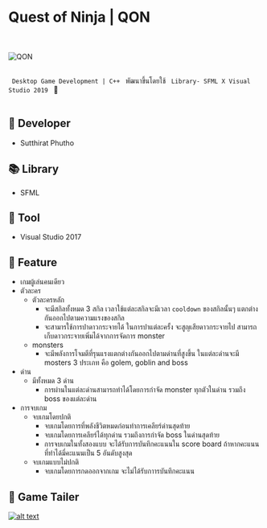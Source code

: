 # Quest of Ninja | QON

<br><br> ![QON](https://github.com/radsadorn/Quest_of_Ninja/blob/master/QuestOfNinja/sprite/LOGO.png) <br><br>

`  Desktop Game Development | C++  `   พัฒนาขึ้นโดยใช้   `  Library- SFML X Visual Studio 2019  ` 👾 <br><br>

## 👾 Developer 

* Sutthirat Phutho

## 📚 Library

* SFML

## 🔧 Tool 

* Visual Studio 2017

## 📄 Feature

* เกมผู้เล่นคนเดียว 
* ตัวละคร 
  - ตัวละครหลัก
    - จะมีสกิลทั้งหมด 3 สกิล เวลาใช้แต่ละสกิลจะมีเวลา ` cooldown ` ของสกิลนั้นๆ แตกต่างกันออกไปตามความแรงของสกิล
    - จะสามารใช้การปาดาวกระจายได้ ในการปาแต่ละครั้ง จะสูญเสียดาวกระจายไป สามารถเก็บดาวกระจายเพิ่มได้จากการจัดการ monster <br>
  - monsters
    - จะมีพลังการโจมตีที่รุนแรงแตกต่างกันออกไปตามด่านที่สูงขึ้น ในแต่ละด่านจะมี mosters 3 ประเภท คือ golem, goblin and boss <br>
* ด่าน
  - มีทั้งหมด 3 ด่าน
    - การผ่านในแต่ละด่านสามารถทำได้โดยการกำจัด monster ทุกตัวในด่าน รวมถึง boss ของแต่ละด่าน
* การจบเกม
  - จบเกมโดยปกติ
    - จบเกมโดยการที่พลังชีวิตหมดก่อนทำการเคลียร์ด่านสุดท้าย
    - จบเกมโดยการเคลียร์ได้ทุกด่าน รวมถึงการกำจัด boss ในด่านสุดท้าย
    - การจบเกมในทั้งสองแบบ จะได้รับการบันทึกคะแนนใน score board ถ้าหากคะแนนที่ทำได้มี่คะแนนเป็น 5 อันดับสูงสุด
  - จบเกมแบบไม่ปกติ
    - จบเกมโดยการกดออกจากเกม จะไม่ได้รับกาารบันทึกคะแนน

## 🎥 Game Tailer

[![alt text](https://github.com/radsadorn/Quest_of_Ninja/blob/master/QON.jpg?raw=true)](https://www.youtube.com/watch?v=zPIRKE5LVkM&t=12s)

<br> 
